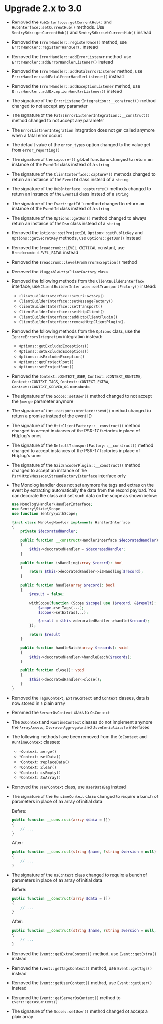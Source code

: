 # Upgrade 2.x to 3.0

- Removed the `HubInterface::getCurrentHub()` and `HubInterface::setCurrentHub()` methods. Use `SentrySdk::getCurrentHub()` and `SentrySdk::setCurrentHub()` instead
- Removed the `ErrorHandler::registerOnce()` method, use `ErrorHandler::register*Handler()` instead
- Removed the `ErrorHandler::addErrorListener` method, use `ErrorHandler::addErrorHandlerListener()` instead
- Removed the `ErrorHandler::addFatalErrorListener` method, use `ErrorHandler::addFatalErrorHandlerListener()` instead
- Removed the `ErrorHandler::addExceptionListener` method, use `ErrorHandler::addExceptionHandlerListener()` instead
- The signature of the `ErrorListenerIntegration::__construct()` method changed to not accept any parameter
- The signature of the `FatalErrorListenerIntegration::__construct()` method changed to not accept any parameter
- The `ErrorListenerIntegration` integration does not get called anymore when a fatal error occurs
- The default value of the `error_types` option changed to the value get from `error_reporting()`
- The signature of the `capture*()` global functions changed to return an instance of the `EventId` class instead of a `string`
- The signature of the `ClientInterface::capture*()` methods changed to return an instance of the `EventId` class instead of a `string`
- The signature of the `HubInterface::capture*e()` methods changed to return an instance of the `EventId` class instead of a `string`
- The signature of the `Event::getId()` method changed to return an instance of the `EventId` class instead of a `string`
- The signature of the `Options::getDsn()` method changed to always return an instance of the `Dsn` class instead of a `string`
- Removed the `Options::getProjectId`, `Options::getPublicKey` and `Options::getSecretKey` methods, use `Options::getDsn()` instead
- Removed the `Breadcrumb::LEVEL_CRITICAL` constant, use `Breadcrumb::LEVEL_FATAL` instead
- Removed the `Breadcrumb::levelFromErrorException()` method
- Removed the `PluggableHttpClientFactory` class
- Removed the following methods from the `ClientBuilderInterface` interface, use `ClientBuilderInterface::setTransportFactory()` instead:
  - `ClientBuilderInterface::setUriFactory()`
  - `ClientBuilderInterface::setMessageFactory()`
  - `ClientBuilderInterface::setTransport()`
  - `ClientBuilderInterface::setHttpClient()`
  - `ClientBuilderInterface::addHttpClientPlugin()`
  - `ClientBuilderInterface::removeHttpClientPlugin()`.
- Removed the following methods from the `Options` class, use the `IgnoreErrorsIntegration` integration instead:
  - `Options::getExcludedExceptions()`
  - `Options::setExcludedExceptions()`
  - `Options::isExcludedException()`
  - `Options::getProjectRoot()`
  - `Options::setProjectRoot()`
- Removed the `Context::CONTEXT_USER`, `Context::CONTEXT_RUNTIME`, `Context::CONTEXT_TAGS`, `Context::CONTEXT_EXTRA`, `Context::CONTEXT_SERVER_OS` constants
- The signature of the `Scope::setUser()` method changed to not accept the `$merge` parameter anymore
- The signature of the `TransportInterface::send()` method changed to return a promise instead of the event ID
- The signature of the `HttpClientFactory::__construct()` method changed to accept instances of the PSR-17 factories in place of Httplug's ones
- The signature of the `DefaultTransportFactory::__construct()` method changed to accept instances of the PSR-17 factories in place of Httplug's ones
- The signature of the `GzipEncoderPlugin::__construct()` method changed to accept an instance of the `Psr\Http\Message\StreamFactoryInterface` interface only
- The Monolog handler does not set anymore the tags and extras on the event by extracting automatically the data from the record payload. You can decorate the
  class and set such data on the scope as shown below:

  ```php
  use Monolog\Handler\HandlerInterface;
  use Sentry\State\Scope;
  use function Sentry\withScope;

  final class MonologHandler implements HandlerInterface
  {
      private $decoratedHandler;

      public function __construct(HandlerInterface $decoratedHandler)
      {
          $this->decoratedHandler = $decoratedHandler;
      }

      public function isHandling(array $record): bool
      {
          return $this->decoratedHandler->isHandling($record);
      }

      public function handle(array $record): bool
      {
          $result = false;

          withScope(function (Scope $scope) use ($record, &$result): void {
              $scope->setTags(...);
              $scope->setExtras(...);

              $result = $this->decoratedHandler->handle($record);
          });

          return $result;
      }

      public function handleBatch(array $records): void
      {
          $this->decoratedHandler->handleBatch($records);
      }

      public function close(): void
      {
          $this->decoratedHandler->close();
      }
  }
  ```

- Removed the `TagsContext`, `ExtraContext` and `Context` classes, data is now stored in a plain array
- Renamed the `ServerOsContext` class to `OsContext`
- The `OsContext` and `RuntimeContext` classes do not implement anymore the `ArrayAccess`, `IteratorAggregate` and `JsonSerializable` interfaces
- The following methods have been removed from the `OsContext` and `RuntimeContext` classes:
  - `*Context::merge()`
  - `*Context::setData()`
  - `*Context::replaceData()`
  - `*Context::clear()`
  - `*Context::isEmpty()`
  - `*Context::toArray()`
- Removed the `UserContext` class, use `UserDataBag` instead
- The signature of the `RuntimeContext` class changed to require a bunch of parameters in place of an array of initial data

  Before:

  ```php
  public function __construct(array $data = [])
  {
      // ...
  }
  ```

  After:

  ```php
  public function __construct(string $name, ?string $version = null)
  {
      // ...
  }
  ```

- The signature of the `OsContext` class changed to require a bunch of parameters in place of an array of initial data

  Before:

  ```php
  public function __construct(array $data = [])
  {
      // ...
  }
  ```

  After:

  ```php
  public function __construct(string $name, ?string $version = null, ?string $build = null, ?string $kernelVersion = null)
  {
      // ...
  }
  ```

- Removed the `Event::getExtraContext()` method, use `Event::getExtra()` instead
- Removed the `Event::getTagsContext()` method, use `Event::getTags()` instead
- Removed the `Event::getUserContext()` method, use `Event::getUser()` instead
- Renamed the `Event::getServerOsContext()` method to `Event::getOsContext()`
- The signature of the `Scope::setUser()` method changed ot accept a plain array
